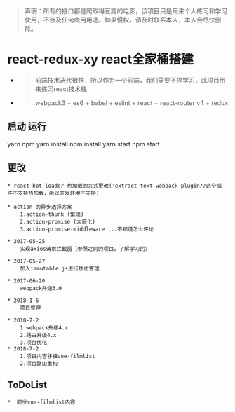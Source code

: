 >声明：所有的接口都是爬取得豆瓣的电影，该项目只是用来个人练习和学习使用，不涉及任何商用用途。如果侵权，请及时联系本人，本人会尽快删除。

# react-redux-xy react全家桶搭建
  * >前端技术迭代很快，所以作为一个前端，我们需要不停学习，此项目用来练习react技术栈
  * >webpack3 + es6 + babel + eslint + react + react-router v4 + redux
 
## 启动 运行

yarn                      npm 
yarn install              npm install 
yarn start                npm start                      

## 更改

    * react-hot-loader 热加载的方式更改('extract-text-webpack-plugin//这个插  件不支持热加载，所以开发环境不支持)

    * action 的异步选择方案
        1.action-thunk (繁琐)
        2.action-promise (太简化)
        3.action-promise-middleware ...不知道怎么评论

    * 2017-05-25
        实现axios请求拦截器（参照之前的项目，了解学习的）

    * 2017-05-27
        加入immutable.js进行状态管理
        
    * 2017-06-20
        webpack升级3.0
        
    * 2018-1-6
        项目整理
    
    * 2018-7-2
        1.webpack升级4.x
        2.路由升级4.x
        3.项目优化
    * 2018-7-2 
        1.项目内容移植vue-filmlist
        2.项目路由重构        
        

## ToDoList
    *  同步vue-filmlist内容
